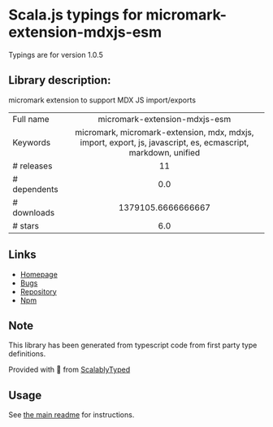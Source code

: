 
# Scala.js typings for micromark-extension-mdxjs-esm

Typings are for version 1.0.5

## Library description:
micromark extension to support MDX JS import/exports

|                    |                 |
| ------------------ | :-------------: |
| Full name          | micromark-extension-mdxjs-esm |
| Keywords           | micromark, micromark-extension, mdx, mdxjs, import, export, js, javascript, es, ecmascript, markdown, unified |
| # releases         | 11 |
| # dependents       | 0.0 |
| # downloads        | 1379105.6666666667 |
| # stars            | 6.0 |

## Links
- [Homepage](https://github.com/micromark/micromark-extension-mdxjs-esm#readme)
- [Bugs](https://github.com/micromark/micromark-extension-mdxjs-esm/issues)
- [Repository](https://github.com/micromark/micromark-extension-mdxjs-esm)
- [Npm](https://www.npmjs.com/package/micromark-extension-mdxjs-esm)
    


## Note
This library has been generated from typescript code from first party type definitions.

Provided with :purple_heart: from [ScalablyTyped](https://github.com/oyvindberg/ScalablyTyped)

## Usage
See [the main readme](../../readme.md) for instructions.


